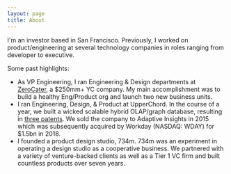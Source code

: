 ```yaml
---
layout: page
title: About
---
```


I'm an investor based in San Francisco. Previously, I worked on product/engineering at several technology companies in roles ranging from developer to executive.

Some past highlights:

* As VP Engineering, I ran Engineering & Design departments at [ZeroCater](https://zerocater.com/), a $250mm+ YC company. My main accomplishment was to build a healthy Eng/Product org and launch two new business units.
* I ran Engineering, Design, & Product at UpperChord. In the course of a year, we built a wicked scalable hybrid OLAP/graph database, resulting in [three patents](https://patents.google.com/?inventor=huned+botee&oq=huned+botee). We sold the company to Adaptive Insights in 2015 which was subsequently acquired by Workday (NASDAQ: WDAY) for $1.5bn in 2018.
* I founded a product design studio, 734m. 734m was an experiment in operating a design studio as a cooperative business. We partnered with a variety of venture-backed clients as well as a Tier 1 VC firm and built countless products over seven years.
